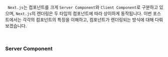 
&nbsp;&nbsp;`Next.js`는 컴포넌트를 크게 `Server Component`와 `Client Component`로 구분하고 있으며, `Next.js`의 렌더링은 두 타입의 컴포넌트에 따라 상이하게 동작됩니다. 이번 포스트에서는 각각의 컴포넌트의 특징을 이해하고, 컴포넌트가 렌더링되는 방식에 대해 다뤄보겠습니다.

<br>

### Server Component

&nbsp;&nbsp;

